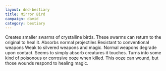 ```yaml
---
layout: dnd-bestiary
title: Mirror Bird
campaign: david
category: bestiary
---
```


Creates smaller swarms of crystalline birds. These swarms can return to the original to heal it.
Absorbs normal projectiles
Resistant to conventional weapons
Weak to silvered weapons and magic.
Normal weapons degrade upon contact.
Seems to simply absorb creatures it touches.
Turns into some kind of poisonous or corrosive ooze when killed. This ooze can wound, but those wounds respond to healing magic.